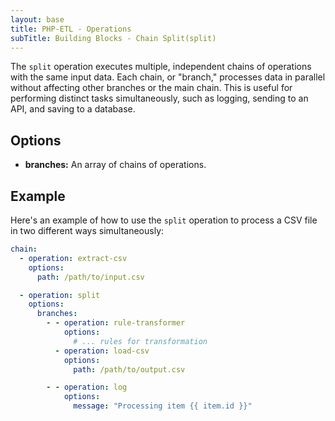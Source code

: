 ```yaml
---
layout: base
title: PHP-ETL - Operations
subTitle: Building Blocks - Chain Split(split)
---
```


The `split` operation executes multiple, independent chains of operations with the same input data. 
Each chain, or "branch," processes data in parallel without affecting other branches or the main chain. 
This is useful for performing distinct tasks simultaneously, such as logging, sending to an API, and saving to a database.

## Options

- **branches:** An array of chains of operations.

## Example

Here's an example of how to use the `split` operation to process a CSV file in two different ways simultaneously:

```yaml
chain:
  - operation: extract-csv
    options:
      path: /path/to/input.csv

  - operation: split
    options:
      branches:
        - - operation: rule-transformer
            options:
              # ... rules for transformation
          - operation: load-csv
            options:
              path: /path/to/output.csv

        - - operation: log
            options:
              message: "Processing item {{ item.id }}"
```
